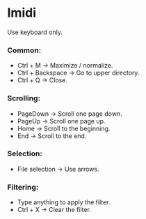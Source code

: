 # Imidi

Use keyboard only.

### Common:
- Ctrl + M -> Maximize / normalize.
- Ctrl + Backspace -> Go to upper directory.
- Ctrl + Q -> Close.

### Scrolling:
- PageDown -> Scroll one page down.
- PageUp -> Scroll one page up.
- Home -> Scroll to the beginning.
- End -> Scroll to the end.

### Selection:
- File selection -> Use arrows.

### Filtering:
- Type anything to apply the filter.
- Ctrl + X -> Clear the filter.